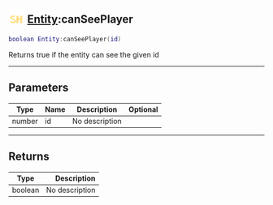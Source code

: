 ## <img src="../../.gitbook/assets/shared.png" width="32" height="32" /> [Entity](../entity/README.md):canSeePlayer

```lua
boolean Entity:canSeePlayer(id)
```

Returns true if the entity can see the given id

-----------------
## Parameters

| Type   | Name | Description | Optional |
| ------ | ---- | ----------- | -------: |
| number | id | No description |  |

-----------------
## Returns

| Type   | Description |
| ------ | ----------: |
| boolean | No description |
